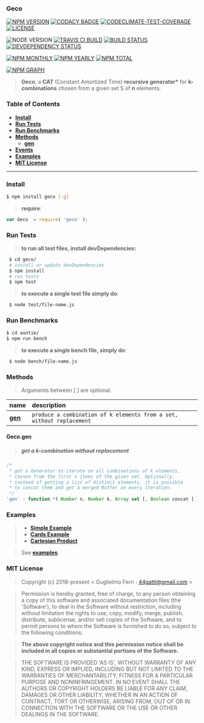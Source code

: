 ### Geco

[![NPM VERSION](http://img.shields.io/npm/v/geco.svg?style=flat)](https://www.npmjs.org/package/geco)
[![CODACY BADGE](https://img.shields.io/codacy/b18ed7d95b0a4707a0ff7b88b30d3def.svg?style=flat)](https://www.codacy.com/public/44gatti/geco)
[![CODECLIMATE-TEST-COVERAGE](https://img.shields.io/codeclimate/c/rootslab/geco.svg?style=flat)](https://codeclimate.com/github/rootslab/geco)
[![LICENSE](http://img.shields.io/badge/license-MIT-blue.svg?style=flat)](https://github.com/rootslab/geco#mit-license)

![NODE VERSION](https://img.shields.io/node/v/geco.svg)
[![TRAVIS CI BUILD](http://img.shields.io/travis/rootslab/geco.svg?style=flat)](http://travis-ci.org/rootslab/geco)
[![BUILD STATUS](http://img.shields.io/david/rootslab/geco.svg?style=flat)](https://david-dm.org/rootslab/geco)
[![DEVDEPENDENCY STATUS](http://img.shields.io/david/dev/rootslab/geco.svg?style=flat)](https://david-dm.org/rootslab/geco#info=devDependencies)

[![NPM MONTHLY](http://img.shields.io/npm/dm/geco.svg?style=flat)](http://npm-stat.com/charts.html?package=geco)
[![NPM YEARLY](https://img.shields.io/npm/dy/geco.svg)](http://npm-stat.com/charts.html?package=geco)
[![NPM TOTAL](https://img.shields.io/npm/dt/geco.svg)](http://npm-stat.com/charts.html?package=geco)

[![NPM GRAPH](https://nodei.co/npm/geco.png?downloads=true&downloadRank=true&stars=true)](https://nodei.co/npm/geco/)

> __Geco__, a __CAT__ (Constant Amortized Time) __recursive generator*__ for __k-combinations__ chosen from a given set S of __n__ elements.

### Table of Contents

- __[Install](#install)__
- __[Run Tests](#run-tests)__
- __[Run Benchmarks](#run-benchmarks)__
- __[Methods](#methods)__
    - __[gen](#gecogen)__
- __[Events](#events)__
- __[Examples](#examples)__
- __[MIT License](#mit-license)__

------------------------------------------------------------------------------

### Install

```bash
$ npm install geco [-g]
```

> __require__:

```javascript
var Geco  = require( 'geco' );
```

### Run Tests

> __to run all test files, install devDependencies:__

```bash
 $ cd geco/
 # install or update devDependencies
 $ npm install 
 # run tests
 $ npm test
```

> __to execute a single test file simply do__:

```bash
 $ node test/file-name.js
```

### Run Benchmarks

```bash
$ cd auntie/
$ npm run bench
```

> __to execute a single bench file, simply do__:

```bash
 $ node bench/file-name.js
```

### Methods

> Arguments between [ ] are optional.

|            name         |                           description                            |
|:------------------------|:-----------------------------------------------------------------|
| __[gen](#gecogen)__     | `produce a combination of k elements from a set, without replacement`|


#### Geco.gen
> ##### get a k-combination without replacement
```javascript
/*
 * get a Generator to iterate on all combinations of k elements,
 * chosen from the first n items of the given set. Optionally,
 * instead of getting a list of distinct elements, it is possible
 * to concat them and get a merged Buffer on every iteration.
 */
'gen' : function *( Number n, Number k, Array set [, Boolean concat ] ) : Generator
```

### Examples

 > - __[Simple Example](example/next-example.js)__
 > - __[Cards Example](example/cards-example.js)__
 > - __[Cartesian Product](example/cartesian-product-example.js)__

> See __[examples](example/)__.


### MIT License

> Copyright (c) 2018-present &lt; Guglielmo Ferri : 44gatti@gmail.com &gt;

> Permission is hereby granted, free of charge, to any person obtaining
> a copy of this software and associated documentation files (the
> 'Software'), to deal in the Software without restriction, including
> without limitation the rights to use, copy, modify, merge, publish,
> distribute, sublicense, and/or sell copies of the Software, and to
> permit persons to whom the Software is furnished to do so, subject to
> the following conditions:

> __The above copyright notice and this permission notice shall be
> included in all copies or substantial portions of the Software.__

> THE SOFTWARE IS PROVIDED 'AS IS', WITHOUT WARRANTY OF ANY KIND,
> EXPRESS OR IMPLIED, INCLUDING BUT NOT LIMITED TO THE WARRANTIES OF
> MERCHANTABILITY, FITNESS FOR A PARTICULAR PURPOSE AND NONINFRINGEMENT.
> IN NO EVENT SHALL THE AUTHORS OR COPYRIGHT HOLDERS BE LIABLE FOR ANY
> CLAIM, DAMAGES OR OTHER LIABILITY, WHETHER IN AN ACTION OF CONTRACT,
> TORT OR OTHERWISE, ARISING FROM, OUT OF OR IN CONNECTION WITH THE
> SOFTWARE OR THE USE OR OTHER DEALINGS IN THE SOFTWARE.
